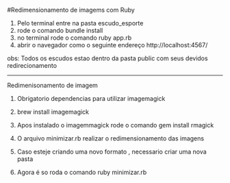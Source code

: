#Redimensionamento de imagems com Ruby


1. Pelo terminal entre na pasta escudo_esporte
2. rode o comando bundle install
3. no terminal rode o comando ruby app.rb
4. abrir o navegador como o seguinte endereço http://localhost:4567/

obs: Todos os escudos estao dentro da pasta public com seus devidos redirecionamento

-----------------------------------------------------------------------------------------------------------

Redimenisonamento de imagem
1. Obrigatorio dependencias para utilizar imagemagick
  1. brew install imagemagick

2. Apos instalado o imagemmagick rode o comando gem install rmagick  
3. O arquivo minimizar.rb realizar o redimensionamento das imagens
4. Caso esteje criando uma novo formato , necessario criar uma nova pasta
5. Agora é so roda o comando ruby minimizar.rb






